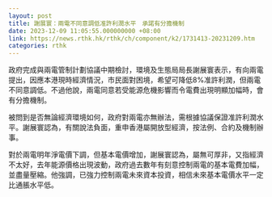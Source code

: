 ```yaml
---
layout: post
title: 謝展寰：兩電不同意調低准許利潤水平　承諾有分擔機制
date: 2023-12-09 11:05:55.000000000 +08:00
link: https://news.rthk.hk/rthk/ch/component/k2/1731413-20231209.htm
categories: rthk
---
```


政府完成與兩電管制計劃協議中期檢討，環境及生態局局長謝展寰表示，有向兩電提出，因應本港現時經濟情況，市民面對困境，希望可降低8%准許利潤，但兩電不同意調低。不過他說，兩電同意若受能源危機影響而令電費出現明顯加幅時，會有分擔機制。

被問到是否無論經濟環境如何，政府對兩電亦無辦法，需根據協議保證准許利潤水平。謝展寰認為，有關說法負面，重申香港屬開放型經濟，按法例、合約及機制辦事。
 
對於兩電明年淨電價下調，但基本電價增加，謝展寰認為，屬無可厚非，又指經濟不太好，去年能源價格出現波動，政府過去數年有刻意控制兩電的基本電費加幅，並盡量壓縮。他強調，已強力控制兩電未來資本投資，相信未來基本電價水平一定比通脹水平低。

